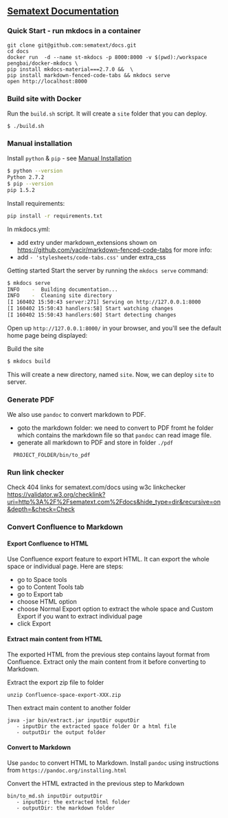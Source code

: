 ## [Sematext Documentation](https://sematext.com/docs)

### Quick Start - run mkdocs in a container

```
git clone git@github.com:sematext/docs.git
cd docs
docker run  -d --name st-mkdocs -p 8000:8000 -v $(pwd):/workspace pengbai/docker-mkdocs \
pip install mkdocs-material===2.7.0 &&  \
pip install markdown-fenced-code-tabs && mkdocs serve 
open http://localhost:8000
```

### Build site with Docker
Run the `build.sh` script. It will create a `site` folder that you can deploy.
```
$ ./build.sh
```

### Manual installation  
Install `python` & `pip` - see [Manual Installation](http://www.mkdocs.org/#manual-installation)

``` sh
$ python --version
Python 2.7.2
$ pip --version
pip 1.5.2
```

Install requirements:

```sh
pip install -r requirements.txt
```

In mkdocs.yml:
- add extry under markdown_extensions shown on https://github.com/yacir/markdown-fenced-code-tabs for more info:
- add ```- 'stylesheets/code-tabs.css'``` under extra_css

Getting started
Start the server by running the `mkdocs serve` command:

```sh
$ mkdocs serve
INFO    -  Building documentation...
INFO    -  Cleaning site directory
[I 160402 15:50:43 server:271] Serving on http://127.0.0.1:8000
[I 160402 15:50:43 handlers:58] Start watching changes
[I 160402 15:50:43 handlers:60] Start detecting changes
```

Open up `http://127.0.0.1:8000/` in your browser, and you'll see the default home page being displayed:

Build the site

```sh
$ mkdocs build
```

This will create a new directory, named `site`. Now, we can deploy `site` to server.


### Generate PDF

We also use `pandoc` to convert markdown to PDF.

* goto the markdown folder: we need to convert to PDF fromt he folder which contains the markdown file so that `pandoc` can read image file.
* generate all markdown to PDF and store in folder `./pdf`

```
  PROJECT_FOLDER/bin/to_pdf 
```

### Run link checker

Check 404 links for sematext.com/docs using w3c linkchecker
https://validator.w3.org/checklink?uri=http%3A%2F%2Fsematext.com%2Fdocs&hide_type=dir&recursive=on&depth=&check=Check



### Convert Confluence to Markdown

#### Export Confluence to HTML
Use Confluence export feature to export HTML.  It can export the whole space or individual page. Here are steps:

* go to Space tools
* go to Content Tools tab
* go to Export tab
* choose HTML option
* choose Normal Export option to extract the whole space and Custom Export if you want to extract individual page
* click Export

#### Extract main content from HTML

The exported HTML from the previous step contains layout format from Confluence.  Extract only the main content from it before converting to Markdown.

Extract the export zip file to folder

```
unzip Confluence-space-export-XXX.zip
```

Then extract main content to another folder

```
java -jar bin/extract.jar inputDir ouputDir
   - inputDir the extracted space folder Or a html file
   - outputDir the output folder
```

#### Convert to Markdown

Use `pandoc` to convert HTML to Markdown. Install `pandoc` using instructions from
`https://pandoc.org/installing.html`

Convert the HTML extracted in the previous step to Markdown

```
bin/to_md.sh inputDir outputDir
   - inputDir: the extracted html folder
   - outputDir: the markdown folder
```
